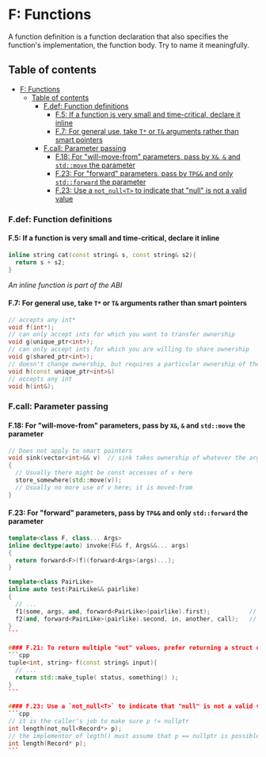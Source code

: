 # F: Functions

A function definition is a function declaration that also specifies the function's implementation, the function body. Try to name it meaningfully.

## Table of contents

- [F: Functions](#f-functions)
  - [Table of contents](#table-of-contents)
    - [F.def: Function definitions](#fdef-function-definitions)
      - [F.5: If a function is very small and time-critical, declare it inline](#f5-if-a-function-is-very-small-and-time-critical-declare-it-inline)
      - [F.7: For general use, take `T*` or `T&` arguments rather than smart pointers](#f7-for-general-use-take-t-or-t-arguments-rather-than-smart-pointers)
    - [F.call: Parameter passing](#fcall-parameter-passing)
      - [F.18: For "will-move-from" parameters, pass by `X&`, `&` and `std::move` the parameter](#f18-for-will-move-from-parameters-pass-by-x--and-stdmove-the-parameter)
      - [F.23: For "forward" parameters, pass by `TP&&` and only `std::forward` the parameter](#f23-for-forward-parameters-pass-by-tp-and-only-stdforward-the-parameter)
      - [F.23: Use a `not_null<T>` to indicate that "null" is not a valid value](#f23-use-a-not_nullt-to-indicate-that-null-is-not-a-valid-value)

### F.def: Function definitions

#### F.5: If a function is very small and time-critical, declare it inline

```cpp
inline string cat(const string& s, const string& s2){
  return s + s2;
}
```

_An inline function is part of the ABI_

#### F.7: For general use, take `T*` or `T&` arguments rather than smart pointers

```cpp
// accepts any int*
void f(int*);
// can only accept ints for which you want to transfer ownership
void g(unique_ptr<int>);
// can only accept ints for which you are willing to share ownership
void g(shared_ptr<int>);
// doesn't change ownership, but requires a particular ownership of the caller
void h(const unique_ptr<int>&)
// accepts any int
void h(int&);
```

### F.call: Parameter passing

#### F.18: For "will-move-from" parameters, pass by `X&`, `&` and `std::move` the parameter

```cpp
// Does not apply to smart pointers
void sink(vector<int>&& v)  // sink takes ownership of whatever the argument owned
{
  // Usually there might be const accesses of v here
  store_somewhere(std::move(v));
  // Usually no more use of v here; it is moved-from
}
```

#### F.23: For "forward" parameters, pass by `TP&&` and only `std::forward` the parameter

```cpp
template<class F, class... Args>
inline decltype(auto) invoke(F&& f, Args&&... args)
{
  return forward<F>(f)(forward<Args>(args)...);
}
```

````cpp
template<class PairLike>
inline auto test(PairLike&& pairlike)
{
  // ...
  f1(some, args, and, forward<PairLike>(pairlike).first);           // forward .first
  f2(and, forward<PairLike>(pairlike).second, in, another, call);   // forward .second
}
```

#### F.21: To return multiple "out" values, prefer returning a struct or tuple
```cpp
tuple<int, string> f(const string& input){
  // ...
  return std::make_tuple( status, something() );
}
```

#### F.23: Use a `not_null<T>` to indicate that "null" is not a valid value
```cpp
// it is the caller's job to make sure p != nullptr
int length(not_null<Record*> p);
// the implementor of legth() must assume that p == nullptr is possible
int length(Record* p);
```
